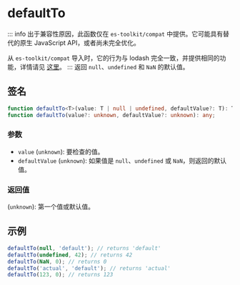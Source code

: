 # defaultTo

::: info
出于兼容性原因，此函数仅在 `es-toolkit/compat` 中提供。它可能具有替代的原生 JavaScript API，或者尚未完全优化。

从 `es-toolkit/compat` 导入时，它的行为与 lodash 完全一致，并提供相同的功能，详情请见 [这里](../../../compatibility.md)。
:::
返回 `null`、`undefined` 和 `NaN` 的默认值。

## 签名

```typescript
function defaultTo<T>(value: T | null | undefined, defaultValue?: T): T;
function defaultTo(value?: unknown, defaultValue?: unknown): any;
```

### 参数

- `value` (`unknown`): 要检查的值。
- `defaultValue` (`unknown`): 如果值是 `null`、`undefined` 或 `NaN`，则返回的默认值。

### 返回值

(`unknown`): 第一个值或默认值。

## 示例

```typescript
defaultTo(null, 'default'); // returns 'default'
defaultTo(undefined, 42); // returns 42
defaultTo(NaN, 0); // returns 0
defaultTo('actual', 'default'); // returns 'actual'
defaultTo(123, 0); // returns 123
```
